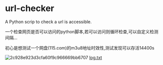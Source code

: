 # url-checker
A Python scrip to check a url is accessible.

一个检查网页是否可以访问的python脚本,若可以访问则循环检查,可以自定义检测间隔...

初心是想测试一个网盘(115.com)的m3u8地址时效性,测试发现可以存活14400s

![2c928e923d3cfa60f9c966669bb6707](https://user-images.githubusercontent.com/33174078/163187455-665c9514-4e60-4e6a-ba18-e9d9b4bab016.png)
[log.txt](https://github.com/by-FLY/url-checker/files/8481689/log.txt)
